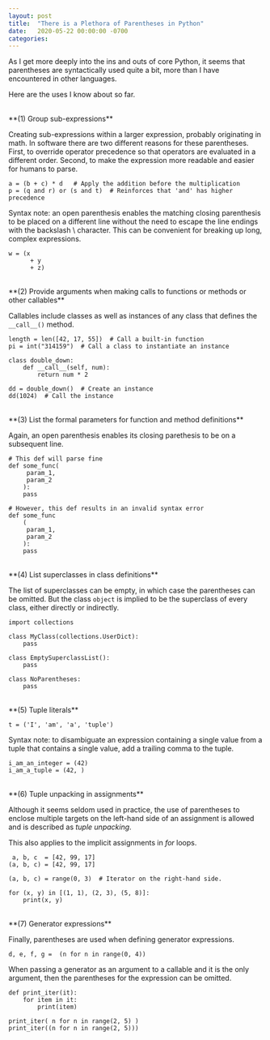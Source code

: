 ```yaml
---
layout: post
title:  "There is a Plethora of Parentheses in Python"
date:   2020-05-22 00:00:00 -0700
categories: 
---
```

As I get more deeply into the ins and outs of core Python, it seems that parentheses are syntactically used quite a bit, more than I have encountered in other languages.

Here are the uses I know about so far.

<br />
**(1) Group sub-expressions**

Creating sub-expressions within a larger expression, probably originating in math. In software there are two different reasons for these parentheses. First, to override operator precedence so that operators are evaluated in a different order. Second, to make the expression more readable and easier for humans to parse.

~~~~~
a = (b + c) * d   # Apply the addition before the multiplication
p = (q and r) or (s and t)  # Reinforces that 'and' has higher precedence
~~~~~

Syntax note: an open parenthesis enables the matching closing parenthesis to be placed on a different line without the need to escape the line endings with the backslash \ character. This can be convenient for breaking up long, complex expressions.

~~~~~
w = (x
      + y 
      + z)
~~~~~
<br />
**(2) Provide arguments when making calls to functions or methods or other callables**

Callables include classes as well as instances of any class that defines the `__call__()` method.

~~~~~
length = len([42, 17, 55])  # Call a built-in function
pi = int("314159")  # Call a class to instantiate an instance

class double_down:
    def __call__(self, num):
        return num * 2

dd = double_down()  # Create an instance
dd(1024)  # Call the instance
~~~~~
<br />
**(3) List the formal parameters for function and method definitions**

Again, an open parenthesis enables its closing parethesis to be on a subsequent line.

~~~~~
# This def will parse fine
def some_func(
     param_1,
     param_2
    ):
    pass

# However, this def results in an invalid syntax error
def some_func
    (
     param_1,
     param_2
    ):
    pass
~~~~~
<br />
**(4) List superclasses in class definitions**

The list of superclasses can be empty, in which case the parentheses can be omitted. But the class `object` is implied to be the superclass of every class, either directly or indirectly.

~~~~~
import collections

class MyClass(collections.UserDict):
    pass

class EmptySuperclassList():
    pass

class NoParentheses:
    pass
~~~~~
<br />
**(5) Tuple literals**

~~~~~
t = ('I', 'am', 'a', 'tuple')
~~~~~

Syntax note: to disambiguate an expression containing a single value from a tuple that contains a single value, add a trailing comma to the tuple.

~~~~~
i_am_an_integer = (42)
i_am_a_tuple = (42, )
~~~~~
<br />
**(6) Tuple unpacking in assignments**

Although it seems seldom used in practice, the use of parentheses to enclose multiple targets on the left-hand side of an assignment is allowed and is described as _tuple unpacking_.

This also applies to the implicit assignments in _for_ loops.

~~~~~
 a, b, c  = [42, 99, 17]
(a, b, c) = [42, 99, 17]

(a, b, c) = range(0, 3)  # Iterator on the right-hand side.

for (x, y) in [(1, 1), (2, 3), (5, 8)]:
    print(x, y)
~~~~~
<br />
**(7) Generator expressions**

Finally, parentheses are used when defining generator expressions.

~~~~~
d, e, f, g =  (n for n in range(0, 4))
~~~~~

When passing a generator as an argument to a callable and it is the only argument, then the parentheses for the expression can be omitted.

~~~~
def print_iter(it):
    for item in it:
        print(item)

print_iter( n for n in range(2, 5) )
print_iter((n for n in range(2, 5)))
~~~~
